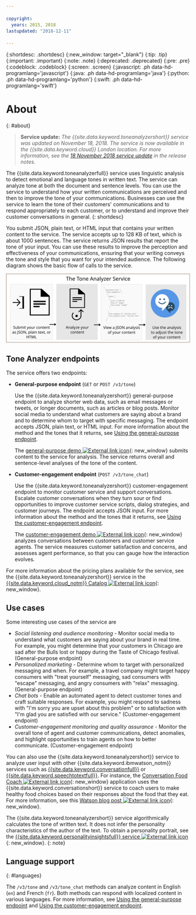 ```yaml
---

copyright:
  years: 2015, 2018
lastupdated: "2018-12-11"

---
```


{:shortdesc: .shortdesc}
{:new_window: target="_blank"}
{:tip: .tip}
{:important: .important}
{:note: .note}
{:deprecated: .deprecated}
{:pre: .pre}
{:codeblock: .codeblock}
{:screen: .screen}
{:javascript: .ph data-hd-programlang='javascript'}
{:java: .ph data-hd-programlang='java'}
{:python: .ph data-hd-programlang='python'}
{:swift: .ph data-hd-programlang='swift'}

# About
{: #about}

> **Service update:** *The {{site.data.keyword.toneanalyzershort}} service was updated on November 18, 2018. The service is now available in the {{site.data.keyword.cloud}} London location. For more information, see the [18 November 2018 service update](/docs/services/tone-analyzer/release-notes.html#November2018b) in the release notes.*

The {{site.data.keyword.toneanalyzerfull}} service uses linguistic analysis to detect emotional and language tones in written text. The service can analyze tone at both the document and sentence levels. You can use the service to understand how your written communications are perceived and then to improve the tone of your communications. Businesses can use the service to learn the tone of their customers' communications and to respond appropriately to each customer, or to understand and improve their customer conversations in general.
{: shortdesc}

You submit JSON, plain text, or HTML input that contains your written content to the service. The service accepts up to 128 KB of text, which is about 1000 sentences. The service returns JSON results that report the tone of your input. You can use these results to improve the perception and effectiveness of your communications, ensuring that your writing conveys the tone and style that you want for your intended audience. The following diagram shows the basic flow of calls to the service.

![Submit content to the Tone Analyzer service and use the results to improve your communications.](images/tone-analyzer.svg)

## Tone Analyzer endpoints

The service offers two endpoints:

-   **General-purpose endpoint** (`GET` or `POST /v3/tone`)

    Use the {{site.data.keyword.toneanalyzershort}} general-purpose endpoint to analyze shorter web data, such as email messages or tweets, or longer documents, such as articles or blog posts. Monitor social media to understand what customers are saying about a brand and to determine whom to target with specific messaging. The endpoint accepts JSON, plain text, or HTML input. For more information about the method and the tones that it returns, see [Using the general-purpose endpoint](/docs/services/tone-analyzer/using-tone.html).

    The [general-purpose demo ![External link icon](../../icons/launch-glyph.svg "External link icon")](https://tone-analyzer-demo.ng.bluemix.net/){: new_window} submits content to the service for analysis. The service returns overall and sentence-level analyses of the tone of the content.
-   **Customer-engagement endpoint** (`POST /v3/tone_chat`)

    Use the {{site.data.keyword.toneanalyzershort}} customer-engagement endpoint to monitor customer service and support conversations. Escalate customer conversations when they turn sour or find opportunities to improve customer service scripts, dialog strategies, and customer journeys. The endpoint accepts JSON input. For more information about the method and the tones that it returns, see [Using the customer-engagement endpoint](/docs/services/tone-analyzer/using-tone-chat.html).

    The [customer-engagement demo ![External link icon](../../icons/launch-glyph.svg "External link icon")](https://customer-engagement-demo.ng.bluemix.net/){: new_window} analyzes conversations between customers and customer service agents. The service measures customer satisfaction and concerns, and assesses agent performance, so that you can gauge how the interaction evolves.

For more information about the pricing plans available for the service, see the {{site.data.keyword.toneanalyzershort}} service in the [{{site.data.keyword.cloud_notm}} Catalog ![External link icon](../../icons/launch-glyph.svg "External link icon")](https://{DomainName}/catalog/services/tone-analyzer){: new_window}.

## Use cases

Some interesting use cases of the service are

-   *Social listening and audience monitoring* - Monitor social media to understand what customers are saying about your brand in real time. For example, you might determine that your customers in Chicago are sad after the Bulls lost or happy during the Taste of Chicago festival. (General-purpose endpoint)
-   *Personalized marketing* - Determine whom to target with personalized messaging and when. For example, a travel company might target happy consumers with "treat yourself" messaging, sad consumers with "escape" messaging, and angry consumers with "relax" messaging. (General-purpose endpoint)
-   *Chat bots* - Enable an automated agent to detect customer tones and craft suitable responses. For example, you might respond to sadness with "I'm sorry you are upset about this problem" or to satisfaction with "I'm glad you are satisfied with our service." (Customer-engagement endpoint)
-   *Customer-engagement monitoring and quality assurance* - Monitor the overall tone of agent and customer communications, detect anomalies, and highlight opportunities to train agents on how to better communicate. (Customer-engagement endpoint)

You can also use the {{site.data.keyword.toneanalyzershort}} service to analyze user input with other {{site.data.keyword.ibmwatson_notm}} services such as [{{site.data.keyword.conversationfull}}](https://{DomainName}/docs/services/conversation/index.html) or [{{site.data.keyword.speechtotextfull}}](https://{DomainName}/docs/services/speech-to-text/index.html). For instance, the [Conversation Food Coach ![External link icon](../../icons/launch-glyph.svg "External link icon")](https://food-coach.bluemix.net/){: new_window} application uses the {{site.data.keyword.conversationshort}} service to coach users to make healthy food choices based on their responses about the food that they eat. For more information, see this [Watson blog post ![External link icon](../../icons/launch-glyph.svg "External link icon")](https://developer.ibm.com/watson/blog/2016/10/17/creating-a-compassionate-conversational-agent-using-watson-tone-analyzer-and-watson-conversation-services/){: new_window}.

The {{site.data.keyword.toneanalyzershort}} service algorithmically calculates the tone of written text. It does not infer the personality characteristics of the author of the text. To obtain a personality portrait, see the [{{site.data.keyword.personalityinsightsfull}} service ![External link icon](../../icons/launch-glyph.svg "External link icon")](https://{DomainName}/docs/services/personality-insights/index.html){: new_window}.
{: note}

## Language support
{: #languages}

The `/v3/tone` and `/v3/tone_chat` methods can analyze content in English (`en`) and French (`fr`). Both methods can respond with localized content in various languages. For more information, see [Using the general-purpose endpoint](/docs/services/tone-analyzer/using-tone.html) and [Using the customer-engagement endpoint](/docs/services/tone-analyzer/using-tone-chat.html).

